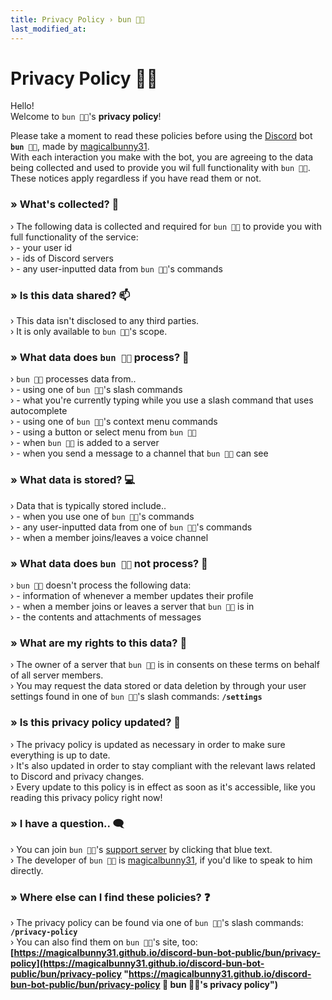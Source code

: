```yaml
---
title: Privacy Policy › bun 🐰🐾
last_modified_at:
---
```



# Privacy Policy 🐰🐾


Hello!
<br>
Welcome to `bun 🐰🐾`'s **privacy policy**!

Please take a moment to read these policies before using the [Discord](https://discord.com "https://discord.com 🔗
discord's website 🐾") bot **`bun 🐰🐾`**, made by [magicalbunny31](https://magicalbunny31.github.io "https://magicalbunny31.github.io 🔗
magicalbunny31's website 🐾").
<br>
With each interaction you make with the bot, you are agreeing to the data being collected and used to provide you wil full functionality with `bun 🐰🐾`.
<br>
These notices apply regardless if you have read them or not.


### » What's collected? 📩
› The following data is collected and required for `bun 🐰🐾` to provide you with full functionality of the service:
<br>
› - your user id
<br>
› - ids of Discord servers
<br>
› - any user-inputted data from `bun 🐰🐾`'s commands


### » Is this data shared? 📫
› This data isn't disclosed to any third parties.
<br>
› It is only available to `bun 🐰🐾`'s scope.


### » What data does `bun 🐰🐾` process? 📱
› `bun 🐰🐾` processes data from..
<br>
› - using one of `bun 🐰🐾`'s slash commands
<br>
› - what you're currently typing while you use a slash command that uses autocomplete
<br>
› - using one of `bun 🐰🐾`'s context menu commands
<br>
› - using a button or select menu from `bun 🐰🐾`
<br>
› - when `bun 🐰🐾` is added to a server
<br>
› - when you send a message to a channel that `bun 🐰🐾` can see


### » What data is stored? 💻
› Data that is typically stored include..
<br>
› - when you use one of `bun 🐰🐾`'s commands
<br>
› - any user-inputted data from one of `bun 🐰🐾`'s commands
<br>
› - when a member joins/leaves a voice channel


### » What data does `bun 🐰🐾` not process? 📴
› `bun 🐰🐾` doesn't process the following data:
<br>
› - information of whenever a member updates their profile
<br>
› - when a member joins or leaves a server that `bun 🐰🐾` is in
<br>
› - the contents and attachments of messages


### » What are my rights to this data? 👤
› The owner of a server that `bun 🐰🐾` is in consents on these terms on behalf of all server members.
<br>
› You may request the data stored or data deletion by through your user settings found in one of `bun 🐰🐾`'s slash commands: **`/settings`**


### » Is this privacy policy updated? 🤖
› The privacy policy is updated as necessary in order to make sure everything is up to date.
<br>
› It's also updated in order to stay compliant with the relevant laws related to Discord and privacy changes.
<br>
› Every update to this policy is in effect as soon as it's accessible, like you reading this privacy policy right now!


### » I have a question.. 🗨️
› You can join `bun 🐰🐾`'s [support server](https://discord.gg/6JDTH4Wzc3 "https://discord.gg/6JDTH4Wzc3 🔗
join magicalbunny31's support server on discord! 🐾") by clicking that blue text.
<br>
› The developer of `bun 🐰🐾` is [magicalbunny31](https://magicalbunny31.github.io "https://magicalbunny31.github.io 🔗
magicalbunny31's website 🐾"), if you'd like to speak to him directly.


### » Where else can I find these policies? ❓
› The privacy policy can be found via one of `bun 🐰🐾`'s slash commands: **`/privacy-policy`**
<br>
› You can also find them on `bun 🐰🐾`'s site, too: **[https://magicalbunny31.github.io/discord-bun-bot-public/bun/privacy-policy](https://magicalbunny31.github.io/discord-bun-bot-public/bun/privacy-policy "https://magicalbunny31.github.io/discord-bun-bot-public/bun/privacy-policy 🔗
bun 🐰🐾's privacy policy")**
